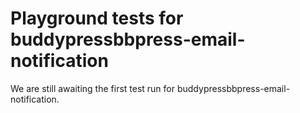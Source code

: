 # Playground tests for buddypressbbpress-email-notification
We are still awaiting the first test run for buddypressbbpress-email-notification.
